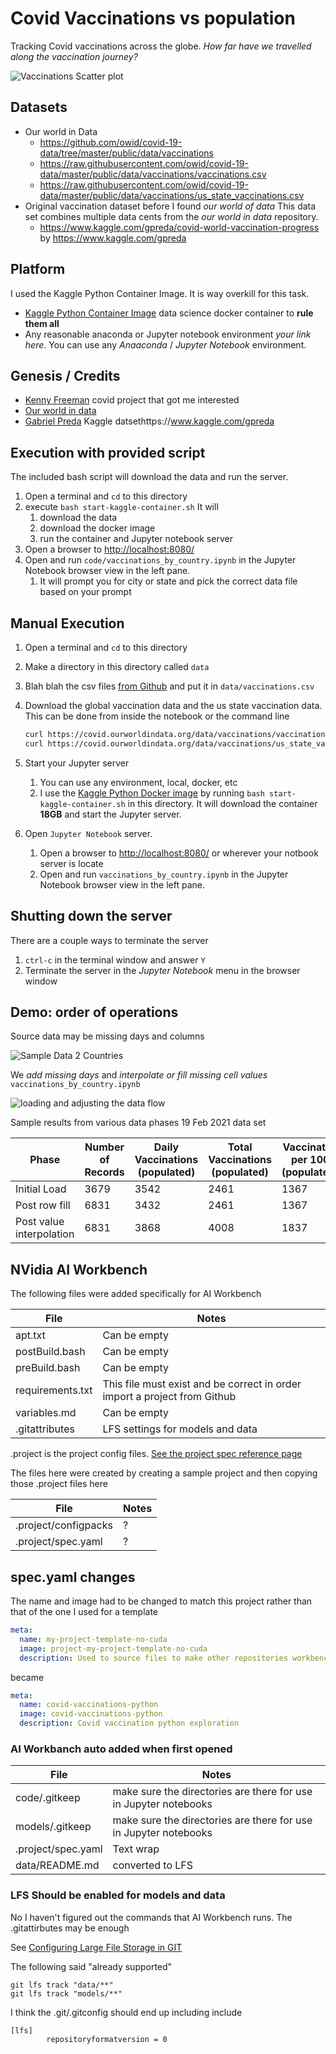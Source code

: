 # Covid Vaccinations vs population

Tracking Covid vaccinations across the globe.  _How far have we travelled along the vaccination journey?_

![Vaccinations Scatter plot](log-log-scatter-plot.png)

## Datasets

* Our world in Data
  * <https://github.com/owid/covid-19-data/tree/master/public/data/vaccinations>
  * <https://raw.githubusercontent.com/owid/covid-19-data/master/public/data/vaccinations/vaccinations.csv>
  * <https://raw.githubusercontent.com/owid/covid-19-data/master/public/data/vaccinations/us_state_vaccinations.csv>
* Original vaccination dataset before I found _our world of data_  This data set combines multiple data cents from the _our world in data_ repository.
  * <https://www.kaggle.com/gpreda/covid-world-vaccination-progress> by <https://www.kaggle.com/gpreda>

## Platform

I used the Kaggle Python Container Image. It is way overkill for this task.

* [Kaggle Python Container Image](https://github.com/Kaggle/docker-python) data science docker container to **rule them all**
* Any reasonable anaconda or Jupyter notebook environment _your link here_. You can use any _Anaaconda_ / _Jupyter Notebook_ environment.

## Genesis / Credits

* [Kenny Freeman](https://github.com/Ken-Freeman) covid project that got me interested
* [Our world in data](https://github.com/owid/covid-19-data)
* [Gabriel Preda](https://www.kaggle.com/gpreda) Kaggle datsethttps://www.kaggle.com/gpreda

## Execution with provided script

The included bash script will download the data and run the server.

1. Open a terminal and `cd` to this directory
1. execute `bash start-kaggle-container.sh` It will
    1. download the data
    1. download the docker image
    1. run the container and Jupyter notebook server
1. Open a browser to <http://localhost:8080/>
1. Open and run `code/vaccinations_by_country.ipynb` in the Jupyter Notebook browser view in the left pane.
    1. It will prompt you for city or state and pick the correct data file based on your prompt

## Manual Execution

1. Open a terminal and `cd` to this directory
1. Make a directory in this directory called `data`
1. Blah blah the csv files [from Github](https://github.com/owid/covid-19-data/blob/master/public/data/vaccinations/vaccinations.csv)  and put it in `data/vaccinations.csv`
1. Download the global vaccination data and the us state vaccination data.  This can be done from inside the notebook or the command line

    ```bash
    curl https://covid.ourworldindata.org/data/vaccinations/vaccinations.csv -o data/vaccinations_world.csv
    curl https://covid.ourworldindata.org/data/vaccinations/us_state_vaccinations.csv -o data/vaccinations_state.csv
    ```

1. Start your Jupyter server
    1. You can use any environment, local, docker, etc
    2. I use the [Kaggle Python Docker image](<https://github.com/Kaggle/docker-python>) by running `bash start-kaggle-container.sh` in this directory.  It will download the container **18GB** and start the Jupyter server.
1. Open `Jupyter Notebook` server.
    1. Open a browser to <http://localhost:8080/> or wherever your notbook server is locate
    2. Open and run `vaccinations_by_country.ipynb` in the Jupyter Notebook browser view in the left pane.

## Shutting down the server

There are a couple ways to terminate the server

1. `ctrl-c` in the terminal window and answer `Y`
1. Terminate the server in the _Jupyter Notebook_ menu in the browser window

## Demo: order of operations

Source data may be missing days and columns

![Sample Data 2 Countries](covid_vaccinations_alignment_synthesis.png)

We _add missing days_ and _interpolate or fill missing cell values_ `vaccinations_by_country.ipynb`

![loading and adjusting the data flow](covid_vaccinations_demo_flow.png)

Sample results from various data phases 19 Feb 2021 data set

| Phase                    | Number of Records | Daily Vaccinations (populated) | Total Vaccinations (populated) | Vaccinated per 100 (populated) |
| ------------------------ | ----------------- | ------------------------------ | ------------------------------ | ------------------------------ |
| Initial Load             | 3679              | 3542                           | 2461                           | 1367                           |
| Post row fill            | 6831              | 3432                           | 2461                           | 1367                           |
| Post value interpolation | 6831              | 3868                           | 4008                           | 1837                           |

## NVidia AI Workbench

The following files were added specifically for AI Workbench

| File             | Notes                                                                     |
| ---------------- | ------------------------------------------------------------------------- |
| apt.txt          | Can be empty                                                              |
| postBuild.bash   | Can be empty                                                              |
| preBuild.bash    | Can be empty                                                              |
| requirements.txt | This file must exist and be correct in order import a project from Github |
| variables.md     | Can be empty                                                              |
| .gitattributes   | LFS settings for models and data                                          |

.project is the project config files. [See the project spec reference page](https://docs.nvidia.com/ai-workbench/user-guide/latest/reference/projects/spec.html#workbench-project-components)

The files here were created by creating a sample project and then copying those .project files here

| File                 | Notes |
| -------------------- | ----- |
| .project/configpacks | ?     |
| .project/spec.yaml   | ?     |

## spec.yaml changes

The name and image had to be changed to match this project rather than that of the one I used for a template

```yaml
meta:
  name: my-project-template-no-cuda
  image: project-my-project-template-no-cuda
  description: Used to source files to make other repositories workbench compatible
```

became

```yaml
meta:
  name: covid-vaccinations-python
  image: covid-vaccinations-python
  description: Covid vaccination python exploration
```

### AI Workbanch auto added when first opened

| File               | Notes                                                            |
| ------------------ | ---------------------------------------------------------------- |
| code/.gitkeep      | make sure the directories are there for use in Jupyter notebooks |
| models/.gitkeep    | make sure the directories are there for use in Jupyter notebooks |
| .project/spec.yaml | Text wrap                                                        |
| data/README.md     | converted to LFS                                                 |


### LFS Should be enabled for models and data

No I haven't figured out the commands that AI Workbench runs.  The .gitattirbutes may be enough

See [Configuring Large File Storage in GIT](https://docs.github.com/en/repositories/working-with-files/managing-large-files/configuring-git-large-file-storage)

The following said "already supported"

```shell
git lfs track "data/**"
git lfs track "models/**"
```

I think the .git/.gitconfig should end up including include

```config
[lfs]
        repositoryformatversion = 0
```
